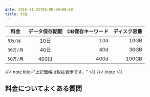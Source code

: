 ```yaml
---
date: 2016-11-22T09:00:00+00:00
title: 料金
---
```


| 料金 | データ保存期間 | DB保存キーワード | ディスク容量 |
| --- | :-: | --: | --: |
| `5万/月` | 10日 | 10d | 10GB |
| `30万/月` | 40日 | 40d | 30GB |
| `50万/月` | 400日 | 400d | 100GB |

{{< note title="上記価格は税抜表示です。" >}}
{{< /note >}}

## 料金についてよくある質問
